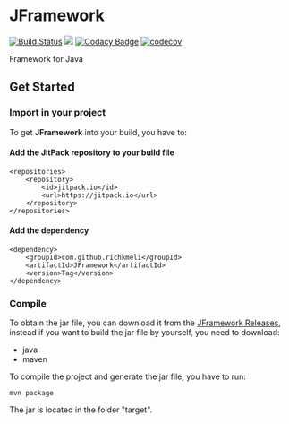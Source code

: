 # JFramework

[![Build Status](https://travis-ci.org/richkmeli/JFramework.svg?branch=master)](https://travis-ci.org/richkmeli/JFramework)
[![](https://jitpack.io/v/richkmeli/JFramework.svg)](https://jitpack.io/#richkmeli/JFramework)
[![Codacy Badge](https://api.codacy.com/project/badge/Grade/f721d8e5c7ba4a9da809808c6892333b)](https://app.codacy.com/app/richkmeli/JFramework?utm_source=github.com&utm_medium=referral&utm_content=richkmeli/JFramework&utm_campaign=Badge_Grade_Dashboard)
[![codecov](https://codecov.io/gh/richkmeli/JFramework/branch/master/graph/badge.svg)](https://codecov.io/gh/richkmeli/JFramework)

Framework for Java 

## Get Started

### Import in your project

To get **JFramework** into your build, you have to: 

#### Add the JitPack repository to your build file

	<repositories>
		<repository>
		    <id>jitpack.io</id>
		    <url>https://jitpack.io</url>
		</repository>
	</repositories>
    
#### Add the dependency

	<dependency>
	    <groupId>com.github.richkmeli</groupId>
	    <artifactId>JFramework</artifactId>
	    <version>Tag</version>
	</dependency>
    
### Compile

To obtain the jar file, you can download it from the [JFramework Releases](https://github.com/richkmeli/JFramework/releases), instead if you want to build the jar file by yourself, you need to download:

-   java
-   maven

To compile the project and generate the jar file, you have to run:

    mvn package
    
The jar is located in the folder "target".
